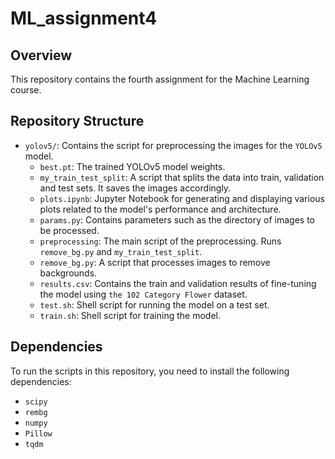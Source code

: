 # ML_assignment4

## Overview
This repository contains the fourth assignment for the Machine Learning course.

## Repository Structure
- `yolov5/`: Contains the script for preprocessing the images for the `YOLOv5` model.
  - `best.pt`: The trained YOLOv5 model weights.
  - `my_train_test_split`: A script that splits the data into train, validation and test sets. It saves the images accordingly.
  - `plots.ipynb`: Jupyter Notebook for generating and displaying various plots related to the model's performance and architecture.
  - `params.py`: Contains parameters such as the directory of images to be processed.
  - `preprocessing`: The main script of the preprocessing. Runs `remove_bg.py` and `my_train_test_split`.
  - `remove_bg.py`: A script that processes images to remove backgrounds.
  - `results.csv`: Contains the train and validation results of fine-tuning the model using `the 102 Category Flower` dataset.
  - `test.sh`: Shell script for running the model on a test set.
  - `train.sh`: Shell script for training the model.

## Dependencies
To run the scripts in this repository, you need to install the following dependencies:
- `scipy`
- `rembg`
- `numpy`
- `Pillow`
- `tqdm`
